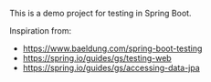 This is a demo project for testing in Spring Boot.

Inspiration from:
* https://www.baeldung.com/spring-boot-testing
* https://spring.io/guides/gs/testing-web
* https://spring.io/guides/gs/accessing-data-jpa